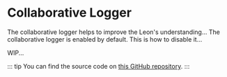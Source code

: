 # Collaborative Logger

The collaborative logger helps to improve the Leon's understanding...
The collaborative logger is enabled by default.
This is how to disable it...

WIP...

::: tip
You can find the source code on [this GitHub repository](https://github.com/leon-ai/leon-logger).
:::
